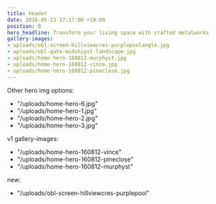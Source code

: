 ```yaml
---
title: header
date: 2016-05-13 17:17:00 +10:00
position: 0
hero_headline: Transform your living space with crafted metalworks
gallery-images:
- uploads/obl-screen-hillviewcres-purplepoolangle.jpg
- uploads/obl-gate-midshipst-landscape.jpg
- uploads/home-hero-160812-murphyst.jpg
- uploads/home-hero-160812-vince.jpg
- uploads/home-hero-160812-pineclose.jpg
---
```


Other hero img options:

* "/uploads/home-hero-6.jpg"
* "/uploads/home-hero-1.jpg"
* "/uploads/home-hero-2.jpg"
* "/uploads/home-hero-3.jpg"

v1 gallery-images:

* "/uploads/home-hero-160812-vince"
* "/uploads/home-hero-160812-pineclose"
* "/uploads/home-hero-160812-murphyst"

new:

* "/uploads/obl-screen-hillviewcres-purplepool"
